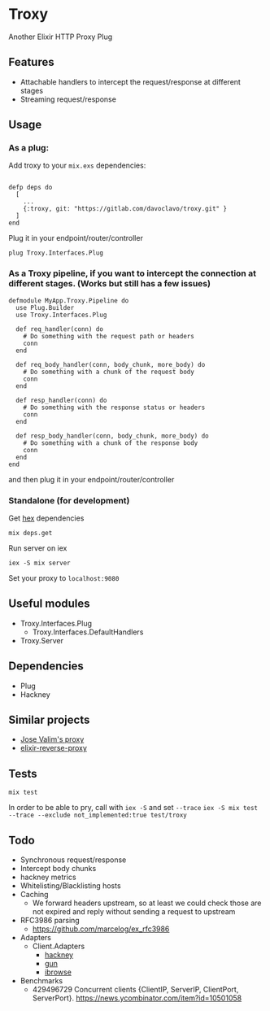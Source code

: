Troxy
=====

Another Elixir HTTP Proxy Plug

Features
----------

- Attachable handlers to intercept the request/response at different stages
- Streaming request/response

Usage
------

### As a plug:

Add troxy to your `mix.exs` dependencies:

```

defp deps do
  [
    ...
    {:troxy, git: "https://gitlab.com/davoclavo/troxy.git" }
  ]
end
```

Plug it in your endpoint/router/controller

```
plug Troxy.Interfaces.Plug
```

### As a Troxy pipeline, if you want to intercept the connection at different stages. (Works but still has a few issues)

```
defmodule MyApp.Troxy.Pipeline do
  use Plug.Builder
  use Troxy.Interfaces.Plug
  
  def req_handler(conn) do
    # Do something with the request path or headers
    conn
  end
  
  def req_body_handler(conn, body_chunk, more_body) do
    # Do something with a chunk of the request body
    conn
  end

  def resp_handler(conn) do
    # Do something with the response status or headers
    conn
  end
  
  def resp_body_handler(conn, body_chunk, more_body) do
    # Do something with a chunk of the response body
    conn
  end
end
```

and then plug it in your endpoint/router/controller




### Standalone (for development)

Get [hex](http://hex.pm) dependencies

```
mix deps.get
```

Run server on iex

```
iex -S mix server
```

Set your proxy to `localhost:9080`

Useful modules
-----------

- Troxy.Interfaces.Plug
  + Troxy.Interfaces.DefaultHandlers
- Troxy.Server

Dependencies
------------

- Plug
- Hackney

Similar projects
----

 - [Jose Valim's proxy](https://github.com/josevalim/proxy/blob/master/lib/proxy.ex)
 - [elixir-reverse-proxy](https://github.com/slogsdon/elixir-reverse-proxy)

Tests
------

`mix test`

In order to be able to pry, call with `iex -S` and set `--trace`
`iex -S mix test --trace --exclude not_implemented:true test/troxy`


Todo
----

 - Synchronous request/response
 - Intercept body chunks
 - hackney metrics
 - Whitelisting/Blacklisting hosts
 - Caching
   - We forward headers upstream, so at least we could check those are not expired and reply without sending a request to upstream
 - RFC3986 parsing
   - https://github.com/marcelog/ex_rfc3986
 - Adapters
   - Client.Adapters
     + [hackney](https://github.com/benoitc/hackney)
     + [gun](https://github.com/ninenines/gun)
     + [ibrowse](https://github.com/cmullaparthi/ibrowse)
 - Benchmarks
    - 429496729 Concurrent clients {ClientIP, ServerIP, ClientPort, ServerPort}. https://news.ycombinator.com/item?id=10501058
